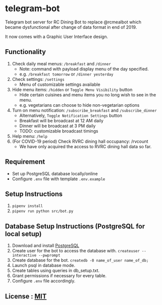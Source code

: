 # telegram-bot
Telegram bot server for RC Dining Bot to replace @rcmealbot which became dysfunctional after
change of data format in end of 2019.

It now comes with a Graphic User Interface design.

## Functionality
1. Check daily meal menus: `/breakfast` and `/dinner` 
    * Note: command with payload display menu of the day specified.
    * e.g. `/breakfast tomorrow` or `/dinner yesterday`
2. Check settings: `/settings`
    * Menu of customizable settings available
3. Hide menu items: `/hidden` or `Toggle Menu Visibility` button
    * Hide certain cuisines and menu items you no long wish to see in the menu.
    * e.g. vegetarians can choose to hide non-vegetarian options
4. Turn on menu notification: `/subscribe_breakfast` and `/subscribe_dinner`
    * Alternatively, `Toggle Notification Settings` button
    * Breakfast will be broadcast at 12 AM daily
    * Dinner will be broadcast at 3 PM daily
    * TODO: customizable broadcast timings
5. Help menu: `/help`
6. (For COVID-19 period) Check RVRC dining hall occupancy: /rvcount
    * We have only acquired the access to RVRC dining hall data so far.

## Requirement
* Set up PostgreSQL database locally/online
* Configure `.env` file with template `.env.example`

## Setup Instructions
1. `pipenv install`
2. `pipenv run python src/bot.py`

## Database Setup Instructions (PostgreSQL for local setup)
1. Download and install [PostgreSQL](https://www.postgresql.org/download/)
3. Create user for the bot to access the database with. `createuser --interactive --pwprompt`
4. Create database for the bot. `createdb -0 name_of_user name_of_db;`
5. Launch psql in database mode.
6. Create tables using queries in db_setup.txt.
7. Grant permissions if necessary for every table.
8. Configure `.env` file accordingly.

## License : [MIT](./LICENSE)
